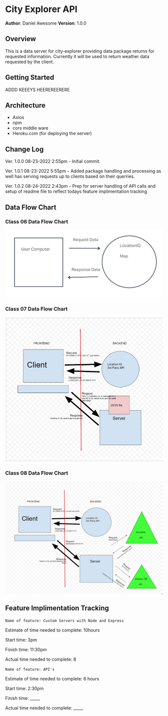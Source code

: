 # City Explorer API

**Author**: Daniel Awesome
**Version**: 1.0.0

## Overview

This is a data server for city-explorer providing data package returns for requested information.  Currently it will be used to return weather data requested by the client.

## Getting Started

ADDD KEEEYS HEEREREERERE

## Architecture

- Axios
- npm
- cors middle ware
- Heroku.com (for deploying the server)

## Change Log

Ver. 1.0.0 08-23-2022 2:55pm - Initial commit.

Ver. 1.0.1 08-23-2022 5:55pm - Added package handling and processing as well has serving requests up to clients based on their querries.

Ver. 1.0.2 08-24-2022 2:43pm - Prep for server handling of API calls and setup of readme file to reflect todays feature implimentation tracking

## Data Flow Chart

### Class 06 Data Flow Chart

![Data Flow](./img/DataFlow.jpg)

### Class 07 Data Flow Chart

![Data Flow](./img/DataFlow2.jpg)

### Class 08 Data Flow Chart

![](./img/DataFlow3.jpg)

## Feature Implimentation Tracking

`Name of feature: Custom Servers with Node and Express`

Estimate of time needed to complete: 10hours

Start time: 3pm

Finish time: 11:30pm

Actual time needed to complete: 8

`Name of feature: API's`

Estimate of time needed to complete: 6 hours

Start time: 2:30pm

Finish time: _____

Actual time needed to complete: _____
